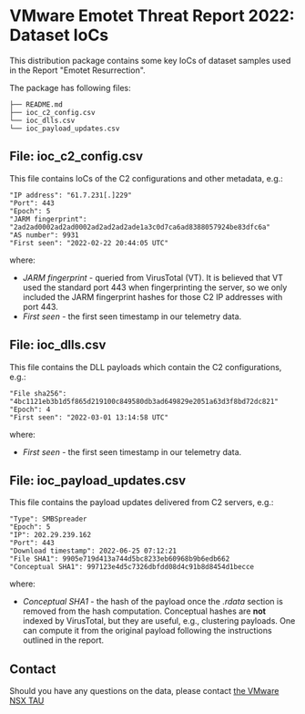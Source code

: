 # VMware Emotet Threat Report 2022: Dataset IoCs

This distribution package contains some key IoCs of dataset samples used in the Report "Emotet Resurrection".

The package has following files:

```
├── README.md
├── ioc_c2_config.csv
└── ioc_dlls.csv
└── ioc_payload_updates.csv
```

## File: ioc_c2_config.csv
This file contains IoCs of the C2 configurations and other metadata, e.g.:
```
"IP address": "61.7.231[.]229"
"Port": 443
"Epoch": 5
"JARM fingerprint": "2ad2ad0002ad2ad0002ad2ad2ad2ade1a3c0d7ca6ad8388057924be83dfc6a"
"AS number": 9931
"First seen": "2022-02-22 20:44:05 UTC"
```
where:
* _JARM fingerprint_ - queried from VirusTotal (VT). It is believed that VT used the standard port 443 when fingerprinting the server, so we only included the JARM fingerprint hashes for those C2 IP addresses with port 443.
* _First seen_ - the first seen timestamp in our telemetry data.

## File: ioc_dlls.csv
This file contains the DLL payloads which contain the C2 configurations, e.g.:
```
"File sha256": "4bc1121eb3b1d5f865d219100c849580db3ad649829e2051a63d3f8bd72dc821"
"Epoch": 4
"First seen": "2022-03-01 13:14:58 UTC"
```
where:
* _First seen_ - the first seen timestamp in our telemetry data.

## File: ioc_payload_updates.csv
This file contains the payload updates delivered from C2 servers, e.g.:
```
"Type": SMBSpreader
"Epoch": 5
"IP": 202.29.239.162
"Port": 443
"Download timestamp": 2022-06-25 07:12:21
"File SHA1": 9905e719d413a744d5bc8233eb60968b9b6edb662
"Conceptual SHA1": 997123e4d5c7326dbfdd08d4c91b8d8454d1becce
```
where:
* _Conceptual SHA1_ - the hash of the payload once the _.rdata_ section is removed from the hash computation. Conceptual hashes are **not** indexed by VirusTotal, but they are useful, e.g., clustering payloads. One can compute it from the original payload following the instructions outlined in the report.


## Contact
Should you have any questions on the data, please contact [the VMware NSX TAU](mailto:threat-intelligence-team@groups.vmware.com?subject=[GitHub]Emotet%20C2%20Configuration%20Extraction%20and%20Analysis:%20Dataset%20IoCs)
